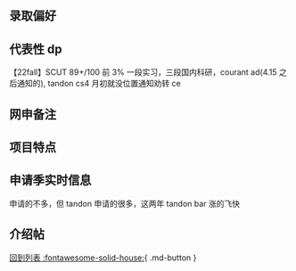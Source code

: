 ## 录取偏好

## 代表性 dp

【22fall】SCUT 89+/100 前 3% 一段实习，三段国内科研，courant ad(4.15 之后通知的), tandon cs4 月初就没位置通知劝转 ce

## 网申备注

## 项目特点

## 申请季实时信息

申请的不多，但 tandon 申请的很多，这两年 tandon bar 涨的飞快

## 介绍帖

[回到列表 :fontawesome-solid-house:](选校梯度.md){ .md-button }
